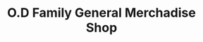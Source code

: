 ---
title: "O.D Family General Merchadise Shop"
url: /ganta/o-d-family-general-merchadise-shop/
shop: Lebensmittel
---